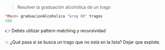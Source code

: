 > Resolver la graduación alcohólica de un trago 

``` haskell
*Main> graduacionAlcoholica "Grog XD" tragos
350
```

:point_right: Debés utilizar pattern matching y recursividad

:boom: ¿Qué pasa si se busca un trago que no está en la lista? Dejar que explote.